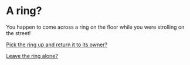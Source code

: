 # A ring?

You happen to come across a ring on the floor while you were strolling on the street!

[Pick the ring up and return it to its owner?](fortune.md)

[Leave the ring alone?](no-profit.md)
